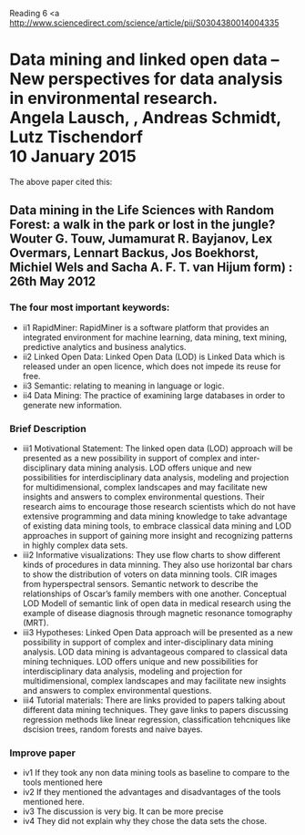 Reading 6
<a http://www.sciencedirect.com/science/article/pii/S0304380014004335 </a>
<h1>
Data mining and linked open data – New perspectives for data analysis in environmental research.
<br>Angela Lausch, , Andreas Schmidt, Lutz Tischendorf <br>  10 January 2015
</h1>


The above paper cited this:

<h2>Data mining in the Life Sciences with Random Forest: a walk in the park or lost in the jungle?
Wouter G. Touw, Jumamurat R. Bayjanov, Lex Overmars, Lennart Backus, Jos Boekhorst, Michiel Wels and Sacha A. F. T. van Hijum
 form) : 26th May 2012</h2>

<h3>The four most important keywords:</h3>
<ul>
<li>ii1  RapidMiner: RapidMiner is a software platform that provides an integrated environment for machine learning, data mining, text mining, predictive analytics and business analytics.
</li><li>ii2 Linked Open Data: Linked Open Data (LOD) is Linked Data which is released under an open licence, which does not impede its reuse for free.
</li><li>ii3 Semantic: relating to meaning in language or logic.
</li><li>ii4 Data Mining: The practice of examining large databases in order to generate new information.
</li></ul>

<h3>Brief Description</h3>
<ul><li>iii1 Motivational Statement: The linked open data (LOD) approach will be presented as a new possibility in support of complex and inter-disciplinary data mining analysis. 
LOD offers unique and new possibilities for interdisciplinary data analysis, modeling and projection for multidimensional, complex landscapes and may facilitate new insights and answers to complex environmental questions.
Their research aims to encourage those research scientists which do not have extensive programming and data mining knowledge to take advantage of existing data mining tools, to embrace classical data mining and LOD approaches in support of gaining more insight and recognizing patterns in highly complex data sets.
</li><li> iii2 Informative visualizations:
They use flow charts to show different kinds of procedures in data minning. They also use horizontal bar chars to show the distribution of voters on data minning tools.
CIR images from hyperspectral sensors. Semantic network to describe the relationships of Oscar’s family members with one another. Conceptual LOD Modell of semantic link of open data in medical research using the example of disease diagnosis through magnetic resonance tomography (MRT).
</li><li> iii3 Hypotheses: Linked Open Data approach will be presented as a new possibility in support of complex and inter-disciplinary data mining analysis. 
LOD data mining is advantageous compared to classical data mining techniques. LOD offers unique and new possibilities for interdisciplinary data analysis, modeling and projection for multidimensional, complex landscapes and may facilitate new insights and answers to complex environmental questions.
</li><li> iii4 Tutorial materials: There are links provided to papers talking about different data mining techniques. They gave links to papers discussing regression methods like linear regression, classification tehcniques like dscision trees, random forests and naive bayes.
</li></ul>

<h3>Improve paper</h3>
<ul><li>iv1 If they took any non data mining tools as baseline to compare to the tools mentioned here
</li><li> iv2 If they mentioned the advantages and disadvantages of the tools mentioned here.
</li><li> iv3 The discussion is very big. It can be more precise
</li><li> iv4 They did not explain why they chose the data sets the chose.
</li></ul>
